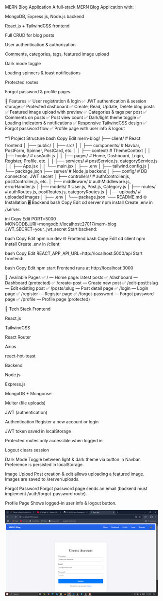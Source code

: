 MERN Blog Application
A full-stack MERN Blog Application with:

MongoDB, Express.js, Node.js backend

React.js + TailwindCSS frontend

Full CRUD for blog posts

User authentication & authorization

Comments, categories, tags, featured image upload

Dark mode toggle

Loading spinners & toast notifications

Protected routes

Forgot password & profile pages

🚀 Features
✅ User registration & login
✅ JWT authentication & session storage
✅ Protected dashboard
✅ Create, Read, Update, Delete blog posts
✅ Featured image upload with preview
✅ Categories & tags per post
✅ Comments on posts
✅ Post view count
✅ Dark/light theme toggle
✅ Loading indicators & notifications
✅ Responsive TailwindCSS design
✅ Forgot password flow
✅ Profile page with user info & logout

🗂️ Project Structure
bash
Copy
Edit
mern-blog/
├── client/                # React frontend
│   ├── public/
│   ├── src/
│   │   ├── components/    # Navbar, PostForm, Spinner, PostCard, etc.
│   │   ├── context/       # ThemeContext
│   │   ├── hooks/         # useAuth.js
│   │   ├── pages/         # Home, Dashboard, Login, Register, Profile, etc.
│   │   ├── services/      # postService.js, categoryService.js
│   │   ├── App.jsx
│   │   └── main.jsx
│   ├── .env
│   ├── tailwind.config.js
│   └── package.json
├── server/                # Node.js backend
│   ├── config/            # DB connection, JWT secret
│   ├── controllers/       # authController.js, postController.js, etc.
│   ├── middleware/        # authMiddleware.js, errorHandler.js
│   ├── models/            # User.js, Post.js, Category.js
│   ├── routes/            # authRoutes.js, postRoutes.js, categoryRoutes.js
│   ├── uploads/           # uploaded images
│   ├── .env
│   └── package.json
└── README.md
⚙️ Installation
🖥 Backend
bash
Copy
Edit
cd server
npm install
Create .env in /server:

ini
Copy
Edit
PORT=5000
MONGODB_URI=mongodb://localhost:27017/mern-blog
JWT_SECRET=your_jwt_secret
Start backend:

bash
Copy
Edit
npm run dev
🌐 Frontend
bash
Copy
Edit
cd client
npm install
Create .env in /client:

bash
Copy
Edit
REACT_APP_API_URL=http://localhost:5000/api
Start frontend:

bash
Copy
Edit
npm start
Frontend runs at http://localhost:3000

📝 Available Pages
✅ / — Home page: latest posts
✅ /dashboard — Dashboard (protected)
✅ /create-post — Create new post
✅ /edit-post/:slug — Edit existing post
✅ /posts/:slug — Post detail page
✅ /login — Login page
✅ /register — Register page
✅ /forgot-password — Forgot password page
✅ /profile — Profile page (protected)

🎨 Tech Stack
Frontend

React.js

TailwindCSS

React Router

Axios

react-hot-toast

Backend

Node.js

Express.js

MongoDB + Mongoose

Multer (file uploads)

JWT (authentication)

Authentication
Register a new account or login

JWT token saved in localStorage

Protected routes only accessible when logged in

Logout clears session

Dark Mode
Toggle between light & dark theme via button in Navbar.
Preference is persisted in localStorage.

Image Upload
Post creation & edit allows uploading a featured image.
Images are saved to /server/uploads.

Forgot Password
Forgot password page sends an email (backend must implement /auth/forgot-password route).

Profile Page
Shows logged-in user info & logout button.

![alt text](image.png)